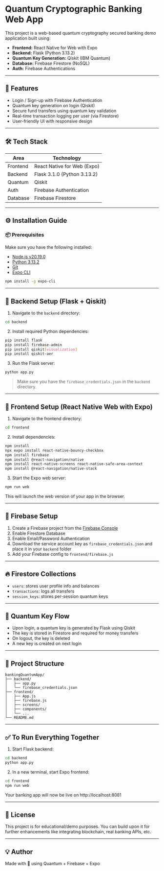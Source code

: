 # Quantum Cryptographic Banking Web App

This project is a web-based quantum cryptography secured banking demo application built using:

- **Frontend:** React Native for Web with Expo
- **Backend:** Flask (Python 3.13.2)
- **Quantum Key Generation:** Qiskit (IBM Quantum)
- **Database:** Firebase Firestore (NoSQL)
- **Auth:** Firebase Authentications

---

## 🚀 Features

- Login / Sign-up with Firebase Authentication
- Quantum key generation on login (Qiskit)
- Secure fund transfers using quantum key validation
- Real-time transaction logging per user (via Firestore)
- User-friendly UI with responsive design

---

## 🛠️ Tech Stack

| Area       | Technology               |
|------------|---------------------------|
| Frontend   | React Native for Web (Expo) |
| Backend    | Flask 3.1.0 (Python 3.13.2) |
| Quantum    | Qiskit                     |
| Auth       | Firebase Authentication    |
| Database   | Firebase Firestore         |

---

## ⚙️ Installation Guide

### 📦 Prerequisites

Make sure you have the following installed:

- [Node.js v20.19.0](https://nodejs.org/en/)
- [Python 3.13.2](https://www.python.org/downloads/)
- [Git](https://git-scm.com/)
- [Expo CLI](https://docs.expo.dev/get-started/installation/)

```bash
npm install -g expo-cli
```

---

## 🧮 Backend Setup (Flask + Qiskit)

1. Navigate to the `backend` directory:

```bash
cd backend
```

2. Install required Python dependencies:

```bash
pip install flask
pip install firebase-admin
pip install qiskit[visualization]
pip install qiskit-aer
```

3. Run the Flask server:

```bash
python app.py
```

> Make sure you have the `firebase_credentials.json` in the `backend` directory.

---

## 🎨 Frontend Setup (React Native Web with Expo)

1. Navigate to the frontend directory:

```bash
cd frontend
```

2. Install dependencies:

```bash
npm install
npx expo install react-native-bouncy-checkbox
npm install firebase
npm install @react-navigation/native
npm install react-native-screens react-native-safe-area-context
npm install @react-navigation/native-stack
```

3. Start the Expo web server:

```bash
npm run web
```

This will launch the web version of your app in the browser.

---

## 🔐 Firebase Setup

1. Create a Firebase project from the [Firebase Console](https://console.firebase.google.com/)
2. Enable Firestore Database
3. Enable Email/Password Authentication
4. Download the service account key as `firebase_credentials.json` and place it in your `backend` folder
5. Add your Firebase config to `frontend/firebase.js`

---

## 🔥 Firestore Collections

- `users`: stores user profile info and balances
- `transactions`: logs all transfers
- `session_keys`: stores per-session quantum keys

---

## 🧠 Quantum Key Flow

- Upon login, a quantum key is generated by Flask using Qiskit
- The key is stored in Firestore and required for money transfers
- On logout, the key is deleted
- A new key is created on next login

---

## 📁 Project Structure

```
bankingQuantumApp/
├── backend/
│   ├── app.py
│   └── firebase_credentials.json
├── frontend/
│   ├── App.js
│   ├── firebase.js
│   ├── screens/
│   ├── components/
│   └── ...
└── README.md
```

---

## ✅ To Run Everything Together

1. Start Flask backend:
```bash
cd backend
python app.py
```

2. In a new terminal, start Expo frontend:
```bash
cd frontend
npm run web
```

Your banking app will now be live on http://localhost:8081

---

## 🧊 License

This project is for educational/demo purposes. You can build upon it for further enhancements like integrating blockchain, real banking APIs, etc.

---

## 💡 Author

Made with 💙 using Quantum + Firebase + Expo